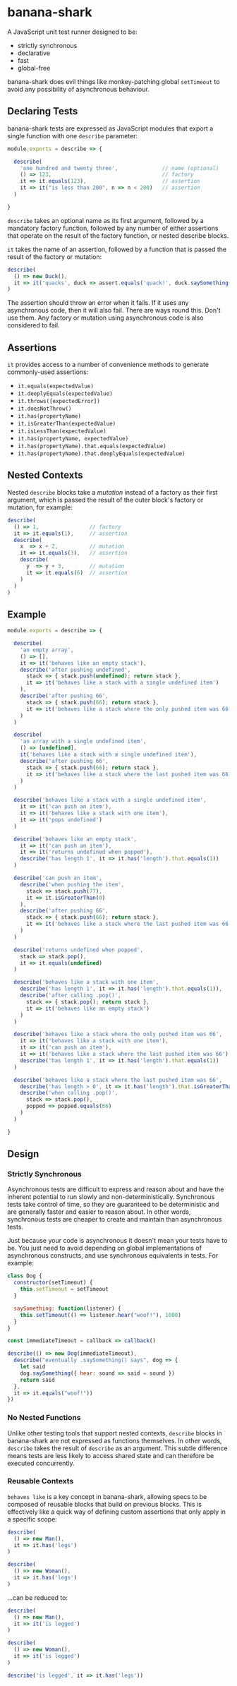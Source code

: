 # banana-shark

A JavaScript unit test runner designed to be:

* strictly synchronous
* declarative
* fast
* global-free

banana-shark does evil things like monkey-patching global `setTimeout` to avoid
any possibility of asynchronous behaviour.

## Declaring Tests

banana-shark tests are expressed as JavaScript modules that export a single
function with one `describe` parameter:

```js
module.exports = describe => {

  describe(
    'one hundred and twenty three',              // name (optional)
    () => 123,                                   // factory
    it => it.equals(123),                        // assertion
    it => it("is less than 200", n => n < 200)   // assertion
  )

}
```

`describe` takes an optional name as its first argument, followed by a mandatory
factory function, followed by any number of either assertions that operate on
the result of the factory function, or nested describe blocks.

`it` takes the name of an assertion, followed by a function that is passed
the result of the factory or mutation:

```js
describe(
  () => new Duck(),
  it => it('quacks', duck => assert.equals('quack!', duck.saySomething()))
)
```

The assertion should throw an error when it fails. If it uses any asynchronous
code, then it will also fail. There are ways round this. Don't use them.
Any factory or mutation using asynchronous code is also considered to fail.

## Assertions

`it` provides access to a number of convenience methods to generate
commonly-used assertions:

* `it.equals(expectedValue)`
* `it.deeplyEquals(expectedValue)`
* `it.throws([expectedError])`
* `it.doesNotThrow()`
* `it.has(propertyName)`
* `it.isGreaterThan(expectedValue)`
* `it.isLessThan(expectedValue)`
* `it.has(propertyName, expectedValue)`
* `it.has(propertyName).that.equals(expectedValue)`
* `it.has(propertyName).that.deeplyEquals(expectedValue)`

## Nested Contexts

Nested `describe` blocks take a _mutation_ instead of a factory as their first
argument, which is passed the result of the outer block's factory or mutation,
for example:

```js
describe(
  () => 1,                // factory
  it => it.equals(1),     // assertion
  describe(
    x  => x + 2,          // mutation
    it => it.equals(3),   // assertion
    describe(
      y  => y + 3,        // mutation
      it => it.equals(6)  // assertion
    )
  )
)
```

## Example

```js
module.exports = describe => {

  describe(
    'an empty array',
    () => [],
    it => it('behaves like an empty stack'),
    describe('after pushing undefined',
      stack => { stack.push(undefined); return stack },
      it => it('behaves like a stack with a single undefined item')
    ),
    describe('after pushing 66',
      stack => { stack.push(66); return stack },
      it => it('behaves like a stack where the only pushed item was 66')
    )
  )

  describe(
    'an array with a single undefined item',
    () => [undefined],
    it('behaves like a stack with a single undefined item'),
    describe('after pushing 66',
      stack => { stack.push(66); return stack },
      it => it('behaves like a stack where the last pushed item was 66')
    )
  )

  describe('behaves like a stack with a single undefined item',
    it => it('can push an item'),
    it => it('behaves like a stack with one item'),
    it => it('pops undefined')
  )

  describe('behaves like an empty stack',
    it => it('can push an item'),
    it => it('returns undefined when popped'),
    describe('has length 1', it => it.has('length').that.equals(1))
  )

  describe('can push an item',
    describe('when pushing the item',
      stack => stack.push(77),
      it => it.isGreaterThan(0)
    ),
    describe('after pushing 66',
      stack => { stack.push(66); return stack },
      it => it('behaves like a stack where the last pushed item was 66')
    )
  )

  describe('returns undefined when popped',
    stack => stack.pop(),
    it => it.equals(undefined)
  )

  describe('behaves like a stack with one item',
    describe('has length 1', it => it.has('length').that.equals(1)),
    describe('after calling .pop()',
      stack => { stack.pop(); return stack },
      it => it('behaves like an empty stack')
    )
  )

  describe('behaves like a stack where the only pushed item was 66',
    it => it('behaves like a stack with one item'),
    it => it('can push an item'),
    it => it('behaves like a stack where the last pushed item was 66'),
    describe('has length 1', it => it.has('length').that.equals(1))
  )

  describe('behaves like a stack where the last pushed item was 66',
    describe('has length > 0', it => it.has('length').that.isGreaterThan(0)),
    describe('when calling .pop()',
      stack => stack.pop(),
      popped => popped.equals(66)
    )
  )

}
```

## Design

### Strictly Synchronous

Asynchronous tests are difficult to express and reason about and have the
inherent potential to run slowly and non-deterministically. Synchronous tests
take control of time, so they are guaranteed to be deterministic and are
generally faster and easier to reason about. In other words, synchronous tests
are cheaper to create and maintain than asynchronous tests.

Just because your code is asynchronous it doesn't mean your tests have to be.
You just need to avoid depending on global implementations of asynchronous
constructs, and use synchronous equivalents in tests. For example:

```js
class Dog {
  constructor(setTimeout) {
    this.setTimeout = setTimeout
  }

  saySomething: function(listener) {
    this.setTimeout(() => listener.hear("woof!"), 1000)
  }
}

const immediateTimeout = callback => callback()

describe(() => new Dog(immediateTimeout),  
  describe("eventually .saySomething() says", dog => {
    let said
    dog.saySomething({ hear: sound => said = sound })
    return said
  },
  it => it.equals("woof!"))
})
```

### No Nested Functions

Unlike other testing tools that support nested contexts, `describe` blocks in
banana-shark are not expressed as functions themselves. In other words,
`describe` takes the result of `describe` as an argument. This subtle
difference means tests are less likely to access shared state and can therefore
be executed concurrently.

### Reusable Contexts

`behaves like` is a key concept in banana-shark, allowing specs to be composed
of reusable blocks that build on previous blocks. This is effectively like
a quick way of defining custom assertions that only apply in a specific scope:

```js
describe(
  () => new Man(),
  it => it.has('legs')
)

describe(
  () => new Woman(),
  it => it.has('legs')
)
```

...can be reduced to:

```js
describe(
  () => new Man(),
  it => it('is legged')
)

describe(
  () => new Woman(),
  it => it('is legged')
)

describe('is legged', it => it.has('legs'))
```
